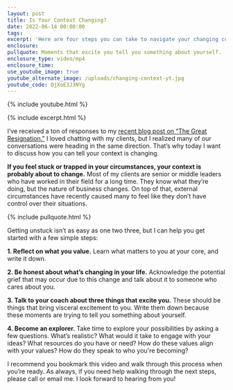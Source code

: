 ```yaml
---
layout: post
title: Is Your Context Changing?
date: 2022-06-14 00:00:00
tags:
excerpt: 'Here are four steps you can take to navigate your changing context. '
enclosure:
pullquote: Moments that excite you tell you something about yourself.
enclosure_type: video/mp4
enclosure_time:
use_youtube_image: true
youtube_alternate_image: /uploads/changing-context-yt.jpg
youtube_code: QjXoE3J3NYg
---
```

{% include youtube.html %}

{% include excerpt.html %}

I’ve received a ton of responses to my [recent blog post on “The Great Resignation.”](https://blog.capeeshconsulting.com/battling-back-against-the-great-resignation.html) I loved chatting with my clients, but I realized many of our conversations were heading in the same direction. That’s why today I want to discuss how you can tell your context is changing.&nbsp;

**If you feel stuck or trapped in your circumstances, your context is probably about to change.** Most of my clients are senior or middle leaders who have worked in their field for a long time. They know what they’re doing, but the nature of business changes. On top of that, external circumstances have recently caused many to feel like they don’t have control over their situations.&nbsp;

{% include pullquote.html %}

Getting unstuck isn’t as easy as one two three, but I can help you get started with a few simple steps:

**1\. Reflect on what you value.** Learn what matters to you at your core, and write it down.&nbsp;

**2\. Be honest about what’s changing in your life.** Acknowledge the potential grief that may occur due to this change and talk about it to someone who cares about you.&nbsp;

**3\. Talk to your coach about three things that excite you.** These should be things that bring visceral excitement to you. Write them down because these moments are trying to tell you something about yourself.

**4\. Become an explorer.** Take time to explore your possibilities by asking a few questions. What’s realistic? What would it take to engage with your ideas? What resources do you have or need? How do these values align with your values? How do they speak to who you're becoming?&nbsp;

I recommend you bookmark this video and walk through this process when you’re ready. As always, if you need help walking through the next steps, please call or email me. I look forward to hearing from you\!
